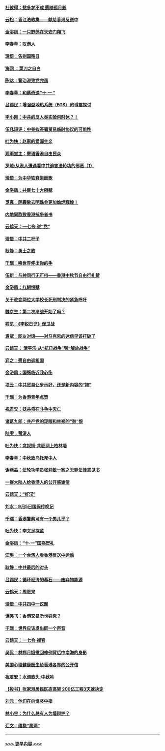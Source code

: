 #### [杜彼得：愁多梦不成 愿随孤月影](../pages/nsc993/n11540296.md?t=09232311) 
#### [云松：香江浩歌集——献给香港反送中](../pages/nsc993/n11540149.md?t=09232311) 
#### [金浴凤：一只野鸽在天安门翔飞](../pages/nsc993/n11540280.md?t=09232311) 
#### [李春草：叹港人](../pages/nsc993/n11540119.md?t=09232311) 
#### [理悟：告别国殇日](../pages/nsc993/n11539610.md?t=09232311) 
#### [海网 ：菜刀之自白](../pages/nsc993/n11539597.md?t=09232311) 
#### [陈达：警治港致党完蛋](../pages/nsc993/n11538127.md?t=09232311) 
#### [李春草：和蔡奇送“十·一 ”](../pages/nsc993/n11537810.md?t=09232311) 
#### [吕锡民：增强型地热系统（EGS）的诱震探讨](../pages/nsc993/n11537765.md?t=09232311) 
#### [李小刚：中共的反人类实验何时休？！](../pages/nsc993/n11537669.md?t=09232311) 
#### [伍凡短评：中美拟签署贸易临时协议的可能性](../pages/nsc993/n11536773.md?t=09232311) 
#### [吐为快：赵家的爱国主义](../pages/nsc993/n11536750.md?t=09232311) 
#### [观雨堂主：寄语香港自由民众](../pages/nsc993/n11536735.md?t=09232311) 
#### [罗琼:从港人遭遇看中共迫害法轮功的邪恶（1）](../pages/nsc993/n11507862.md?t=09232311) 
#### [理悟：为中华铁脊梁而歌](../pages/nsc993/n11534458.md?t=09232311) 
#### [金浴凤：共匪七十大限赋](../pages/nsc993/n11534434.md?t=09232311) 
#### [觅真：阴霾散去明珠会更加灿烂辉煌！](../pages/nsc993/n11531858.md?t=09232311) 
#### [内地同胞致香港抗争者书](../pages/nsc993/n11531645.md?t=09232311) 
#### [云鹤天：一七令‧说“党”](../pages/nsc993/n11529099.md?t=09232311) 
#### [理悟：中共二杆子](../pages/nsc993/n11529046.md?t=09232311) 
#### [耿静：勇士之歌](../pages/nsc993/n11527562.md?t=09232311) 
#### [千瑞：唤世界伸出你的手](../pages/nsc993/n11526942.md?t=09232311) 
#### [伍新：与神同行无可挡——香港中秋节自由行礼赞](../pages/nsc993/n11526801.md?t=09232311) 
#### [金浴凤：红朝恨赋](../pages/nsc993/n11524312.md?t=09232311) 
#### [关于改变两位大学校长死刑判决的紧急呼吁](../pages/nsc993/n11524103.md?t=09232311) 
#### [魏京生：第二次冷战开始了吗？](../pages/nsc993/n11524023.md?t=09232311) 
#### [程凯：《李锐日记》保卫战](../pages/nsc993/n11522922.md?t=09232311) 
#### [袁斌：网友对话——对马克思的迷信早该打破了](../pages/nsc993/n11522561.md?t=09232311) 
#### [云鹤天： 清平乐‧从“抗日战争”到“解放战争”](../pages/nsc993/n11522917.md?t=09232311) 
#### [弈之：愿自由返祖国](../pages/nsc993/n11522810.md?t=09232311) 
#### [金浴凤：国殇临近我心伤](../pages/nsc993/n11522406.md?t=09232311) 
#### [项云：中共贸易让步示好，还是新内容的“拖”](../pages/nsc993/n11522395.md?t=09232311) 
#### [千瑞：为香港青年点赞](../pages/nsc993/n11521768.md?t=09232311) 
#### [祝君安：妖共将在斗争中灭亡](../pages/nsc993/n11520950.md?t=09232311) 
#### [诸葛九郎：共产党的现眼和林郑的“愁”恨](../pages/nsc993/n11520625.md?t=09232311) 
#### [陆雯：赞港人](../pages/nsc993/n11520609.md?t=09232311) 
#### [吐为快：念奴娇‧共匪网上柏林墙](../pages/nsc993/n11519122.md?t=09232311) 
#### [李春草：中秋致乌托邦中人](../pages/nsc993/n11518776.md?t=09232311) 
#### [谢燕益：法轮功学员张莉敏一案之无罪法律意见书](../pages/nsc993/n11517600.md?t=09232311) 
#### [一群大陆人给香港人的公开感谢信](../pages/nsc993/n11514797.md?t=09232311) 
#### [云鹤天：“好汉”](../pages/nsc993/n11513536.md?t=09232311) 
#### [刘水：9月5日国保传唤记](../pages/nsc993/n11513460.md?t=09232311) 
#### [千瑞：香港警察可有一个男儿乎？](../pages/nsc993/n11513109.md?t=09232311) 
#### [吐为快：李文足探监](../pages/nsc993/n11509622.md?t=09232311) 
#### [金浴凤：“十‧一”国殇贺礼](../pages/nsc993/n11509593.md?t=09232311) 
#### [江琳：一个台湾人看香港反送中运动](../pages/nsc993/n11509211.md?t=09232311) 
#### [耿静：中共最后的对头](../pages/nsc993/n11508308.md?t=09232311) 
#### [吕锡民：循环经济的基石——废弃物能源](../pages/nsc993/n11508212.md?t=09232311) 
#### [云鹤天：周恩来](../pages/nsc993/n11508055.md?t=09232311) 
#### [理悟：中共四中一议题](../pages/nsc993/n11507782.md?t=09232311) 
#### [谭笑飞：香港交易所也姓党？](../pages/nsc993/n11507753.md?t=09232311) 
#### [千瑞：世界应该发出同一个声音](../pages/nsc993/n11507290.md?t=09232311) 
#### [云鹤天：一七令‧裸官](../pages/nsc993/n11507177.md?t=09232311) 
#### [吴侃：林郑月娥撤回修例背后中南海的身影](../pages/nsc993/n11506876.md?t=09232311) 
#### [美国心理健康医生给香港各界的公开信](../pages/nsc993/n11506809.md?t=09232311) 
#### [祝君安：水调歌头‧中秋吟](../pages/nsc993/n11506758.md?t=09232311) 
#### [【投书】张家港居民区造高架 200亿工程3天就决定](../pages/nsc993/n11506682.md?t=09232311) 
#### [刘元：他们在向谁竖中指](../pages/nsc993/n11505384.md?t=09232311) 
#### [林小谷：为什么总有人为墙辩护？](../pages/nsc993/n11505226.md?t=09232311) 
#### [汇文：维稳“黑洞”](../pages/nsc993/n11504347.md?t=09232311) 

----
#### [ >>> 更早内容 <<< ](../indexes/nsc993-earlier.md)
